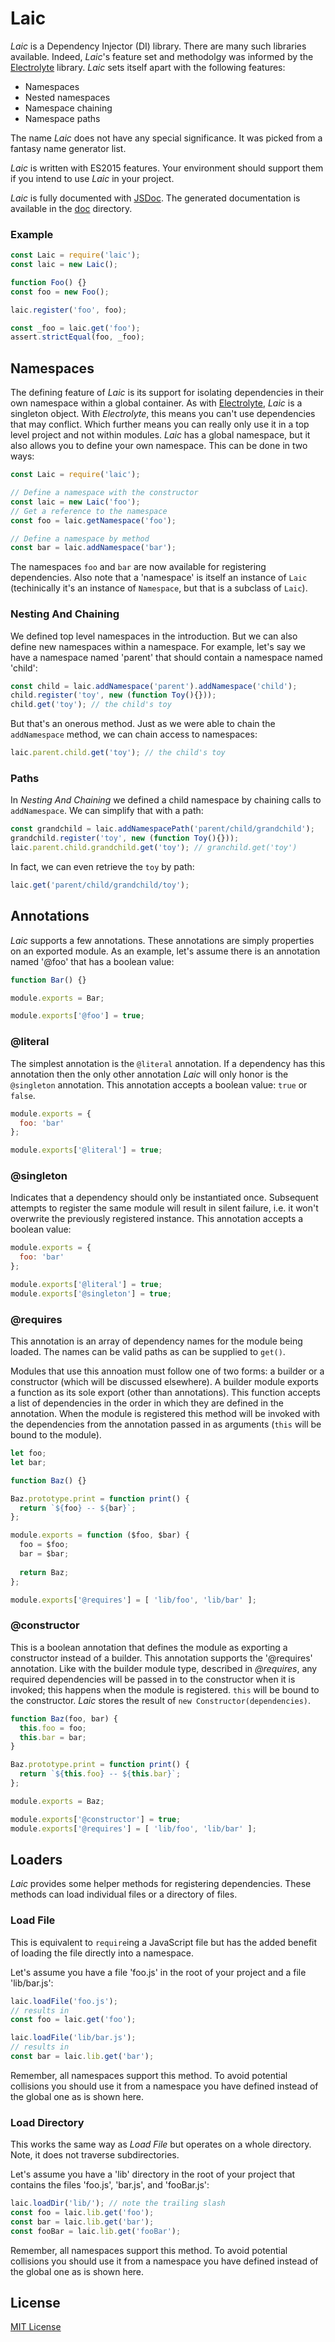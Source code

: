 # Laic

*Laic* is a Dependency Injector (DI) library. There are many such libraries
available. Indeed, *Laic*'s feature set and methodolgy was informed by
the [Electrolyte][electrolyte] library. *Laic* sets itself apart with
the following features:

* Namespaces
* Nested namespaces
* Namespace chaining
* Namespace paths

The name *Laic* does not have any special significance. It was picked from
a fantasy name generator list.

*Laic* is written with ES2015 features. Your environment should support them
if you intend to use *Laic* in your project.

*Laic* is fully documented with [JSDoc][jsdoc]. The generated documentation is
available in the [doc](doc/) directory.

### Example

```javascript
const Laic = require('laic');
const laic = new Laic();

function Foo() {}
const foo = new Foo();

laic.register('foo', foo);

const _foo = laic.get('foo');
assert.strictEqual(foo, _foo);
```

## Namespaces

The defining feature of *Laic* is its support for isolating dependencies
in their own namespace within a global container. As with
[Electrolyte][electrolyte], *Laic* is a singleton object. With *Electrolyte*,
this means you can't use dependencies that may conflict. Which further means
you can really only use it in a top level project and not within modules.
*Laic* has a global namespace, but it also allows you to define your own
namespace. This can be done in two ways:

```javascript
const Laic = require('laic');

// Define a namespace with the constructor
const laic = new Laic('foo');
// Get a reference to the namespace
const foo = laic.getNamespace('foo');

// Define a namespace by method
const bar = laic.addNamespace('bar');
```

The namespaces `foo` and `bar` are now available for registering dependencies.
Also note that a 'namespace' is itself an instance of `Laic` (techinically it's
an instance of `Namespace`, but that is a subclass of `Laic`).

### Nesting And Chaining

We defined top level namespaces in the introduction. But we can also define
new namespaces within a namespace. For example, let's say we have a namespace
named 'parent' that should contain a namespace named 'child':

```javascript
const child = laic.addNamespace('parent').addNamespace('child');
child.register('toy', new (function Toy(){}));
child.get('toy'); // the child's toy
```

But that's an onerous method. Just as we were able to chain the `addNamespace`
method, we can chain access to namespaces:

```javascript
laic.parent.child.get('toy'); // the child's toy
```

### Paths

In *Nesting And Chaining* we defined a child namespace by chaining calls
to `addNamespace`. We can simplify that with a path:

```javascript
const grandchild = laic.addNamespacePath('parent/child/grandchild');
grandchild.register('toy', new (function Toy(){}));
laic.parent.child.grandchild.get('toy'); // granchild.get('toy')
```

In fact, we can even retrieve the `toy` by path:

```javascript
laic.get('parent/child/grandchild/toy');
```

## Annotations

*Laic* supports a few annotations. These annotations are simply properties
on an exported module. As an example, let's assume there is an annotation
named '@foo' that has a boolean value:

```javascript
function Bar() {}

module.exports = Bar;

module.exports['@foo'] = true;
```

### @literal

The simplest annotation is the `@literal` annotation. If a dependency has this
annotation then the only other annotation *Laic* will only honor is the
`@singleton` annotation. This annotation accepts a boolean value:
`true` or `false`.

```javascript
module.exports = {
  foo: 'bar'
};

module.exports['@literal'] = true;
```

### @singleton

Indicates that a dependency should only be instantiated once. Subsequent
attempts to register the same module will result in silent failure, i.e.
it won't overwrite the previously registered instance. This annotation
accepts a boolean value:

```javascript
module.exports = {
  foo: 'bar'
};

module.exports['@literal'] = true;
module.exports['@singleton'] = true;
```

### @requires

This annotation is an array of dependency names for the module being loaded.
The names can be valid paths as can be supplied to `get()`.

Modules that use this annoation must follow one of two forms: a builder or
a constructor (which will be discussed elsewhere). A builder module exports a
function as its sole export (other than annotations). This function accepts
a list of dependencies in the order in which they are defined in the
annotation. When the module is registered this method
will be invoked with the dependencies from the annotation passed in as
arguments (`this` will be bound to the module).

```javascript
let foo;
let bar;

function Baz() {}

Baz.prototype.print = function print() {
  return `${foo} -- ${bar}`;
};

module.exports = function ($foo, $bar) {
  foo = $foo;
  bar = $bar;
  
  return Baz;
};

module.exports['@requires'] = [ 'lib/foo', 'lib/bar' ];
```

### @constructor

This is a boolean annotation that defines the module as exporting a constructor
instead of a builder. This annotation supports the '@requires' annotation. Like
with the builder module type, described in *@requires*, any required
dependencies will be passed in to the constructor when it is invoked; this
happens when the module is registered. `this` will be bound to the constructor.
*Laic* stores the result of `new Constructor(dependencies)`.

```javascript
function Baz(foo, bar) {
  this.foo = foo;
  this.bar = bar;
}

Baz.prototype.print = function print() {
  return `${this.foo} -- ${this.bar}`;
};

module.exports = Baz;

module.exports['@constructor'] = true;
module.exports['@requires'] = [ 'lib/foo', 'lib/bar' ];
```

## Loaders

*Laic* provides some helper methods for registering dependencies. These
methods can load individual files or a directory of files.

### Load File

This is equivalent to `require`ing a JavaScript file but has the added benefit
of loading the file directly into a namespace.

Let's assume you have a file 'foo.js' in the root of your project and a file
'lib/bar.js':

```javascript
laic.loadFile('foo.js');
// results in
const foo = laic.get('foo');

laic.loadFile('lib/bar.js');
// results in
const bar = laic.lib.get('bar');
```

Remember, all namespaces support this method. To avoid potential collisions
you should use it from a namespace you have defined instead of the global one
as is shown here.

### Load Directory

This works the same way as *Load File* but operates on a whole directory. Note,
it does not traverse subdirectories.

Let's assume you have a 'lib' directory in the root of your project that
contains the files 'foo.js', 'bar.js', and 'fooBar.js':

```javascript
laic.loadDir('lib/'); // note the trailing slash
const foo = laic.lib.get('foo');
const bar = laic.lib.get('bar');
const fooBar = laic.lib.get('fooBar');
```

Remember, all namespaces support this method. To avoid potential collisions
you should use it from a namespace you have defined instead of the global one
as is shown here.

## License

[MIT License](http://jsumners.mit-license.org/)

[electrolyte]: https://www.npmjs.com/package/electrolyte
[jsdoc]: http://usejsdoc.org/